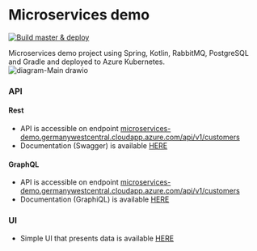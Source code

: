 # Microservices demo
[![Build master & deploy](https://github.com/mkubele/microservices-demo/actions/workflows/master.yml/badge.svg)](https://github.com/mkubele/microservices-demo/actions/workflows/master.yml)

Microservices demo project using Spring, Kotlin, RabbitMQ, PostgreSQL and Gradle and deployed to Azure Kubernetes.<br>
![diagram-Main drawio](https://user-images.githubusercontent.com/34385616/149660407-8b13d11e-6532-4124-81e6-b8641af0dbcc.png)
### API
#### Rest
- API is accessible on endpoint [microservices-demo.germanywestcentral.cloudapp.azure.com/api/v1/customers](microservices-demo.germanywestcentral.cloudapp.azure.com/api/v1/customers)
- Documentation (Swagger) is available [HERE](http://microservices-demo.germanywestcentral.cloudapp.azure.com/swagger-ui.html)
#### GraphQL
- API is accessible on endpoint [microservices-demo.germanywestcentral.cloudapp.azure.com/api/v1/customers](microservices-demo.germanywestcentral.cloudapp.azure.com/api/v2/customers)
- Documentation (GraphiQL) is available [HERE](http://microservices-demo.germanywestcentral.cloudapp.azure.com/graphiql?query=%23%20Welcome%20to%20GraphiQL%0A%23%0A%23%20GraphiQL%20is%20an%20in-browser%20tool%20for%20writing%2C%20validating%2C%20and%0A%23%20testing%20GraphQL%20queries.%0A%23%0A%23%20Type%20queries%20into%20this%20side%20of%20the%20screen%2C%20and%20you%20will%20see%20intelligent%0A%23%20typeaheads%20aware%20of%20the%20current%20GraphQL%20type%20schema%20and%20live%20syntax%20and%0A%23%20validation%20errors%20highlighted%20within%20the%20text.%0A%23%0A%23%20GraphQL%20queries%20typically%20start%20with%20a%20%22%7B%22%20character.%20Lines%20that%20starts%0A%23%20with%20a%20%23%20are%20ignored.%0A%23%0A%23%20An%20example%20GraphQL%20query%20might%20look%20like%3A%0A%23%0A%23%20%20%20%20%20%7B%0A%23%20%20%20%20%20%20%20field(arg%3A%20%22value%22)%20%7B%0A%23%20%20%20%20%20%20%20%20%20subField%0A%23%20%20%20%20%20%20%20%7D%0A%23%20%20%20%20%20%7D%0A%23%0A%23%20Keyboard%20shortcuts%3A%0A%23%0A%23%20%20Prettify%20Query%3A%20%20Shift-Ctrl-P%20(or%20press%20the%20prettify%20button%20above)%0A%23%0A%23%20%20%20%20%20%20%20Run%20Query%3A%20%20Ctrl-Enter%20(or%20press%20the%20play%20button%20above)%0A%23%0A%23%20%20%20Auto%20Complete%3A%20%20Ctrl-Space%20(or%20just%20start%20typing)%0A%23%0A%0Amutation%20%7B%0A%20%20%20%20registerCustomer(firstName%3A%20%22A%22%2C%20lastName%3A%20%22B%22%2C%20email%3A%20%22test%40test.com%22)%20%7B%0A%20%20%20%20%20%20%20%20id%0A%20%20%20%20%20%20%20%20firstName%0A%20%20%20%20%20%20%20%20lastName%0A%20%20%20%20%20%20%20%20email%0A%20%20%20%20%7D%0A%7D)
### UI
- Simple UI that presents data is available [HERE](http://microservices-demo.germanywestcentral.cloudapp.azure.com/customers)
